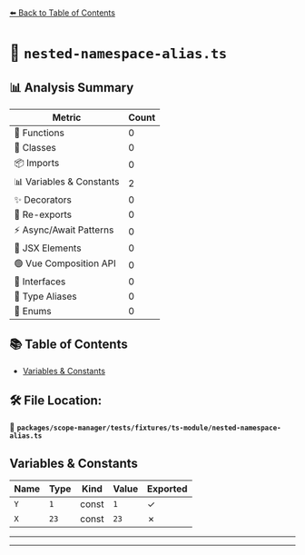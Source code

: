 [⬅️ Back to Table of Contents](../../../../../index.md)

# 📄 `nested-namespace-alias.ts`

## 📊 Analysis Summary

| Metric | Count |
|--------|-------|
| 🔧 Functions | 0 |
| 🧱 Classes | 0 |
| 📦 Imports | 0 |
| 📊 Variables & Constants | 2 |
| ✨ Decorators | 0 |
| 🔄 Re-exports | 0 |
| ⚡ Async/Await Patterns | 0 |
| 💠 JSX Elements | 0 |
| 🟢 Vue Composition API | 0 |
| 📐 Interfaces | 0 |
| 📑 Type Aliases | 0 |
| 🎯 Enums | 0 |

## 📚 Table of Contents

- [Variables & Constants](#variables-constants)

## 🛠️ File Location:
📂 **`packages/scope-manager/tests/fixtures/ts-module/nested-namespace-alias.ts`**

## Variables & Constants

| Name | Type | Kind | Value | Exported |
|------|------|------|-------|----------|
| `Y` | `1` | const | `1` | ✓ |
| `X` | `23` | const | `23` | ✗ |


---


---